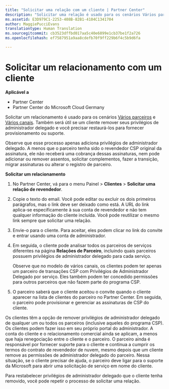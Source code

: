 ```yaml
---
title: "Solicitar uma relação com um cliente | Partner Center"
description: "Solicitar uma relação é usado para os cenários Vários parceiros e Vários canais. Também será útil se um cliente remover seus privilégios de administrador delegado e você precisar restaurá-los para fornecer provisionamento ou suporte."
ms.assetid: E3D979C1-2253-408B-82B1-4104C1341704
author: MaggiePucciEvans
translationtype: Human Translation
ms.sourcegitcommit: cb3523dffbd017aa5c40e6899e1cb37be1f2a726
ms.openlocfilehash: ef7587951a9aa8cdefb70f9ff229b6f4c5b9d6fa

---
```


# Solicitar um relacionamento com um cliente

**Aplicável a**

-  Partner Center
-  Partner Center do Microsoft Cloud Germany

Solicitar um relacionamento é usado para os cenários [Vários parceiros](multipartner.md) e [Vários canais](multichannel.md). Também será útil se um cliente remover seus privilégios de administrador delegado e você precisar restaurá-los para fornecer provisionamento ou suporte.

Observe que esse processo apenas adiciona privilégios de administrador delegado. A menos que o parceiro tenha sido o revendedor CSP original da assinatura, ele não receberá uma cobrança dessas assinaturas, nem pode adicionar ou remover assentos, solicitar complementos, fazer a transição, migrar assinaturas ou alterar o registro de parceiro.

<a href="" id="requestarelationship"></a>
**Solicitar um relacionamento**

1.  No Partner Center, vá para o menu Painel &gt; **Clientes** &gt; **Solicitar uma relação de revendedor**.
2.  Copie o texto do email. Você pode editar ou excluir os dois primeiros parágrafos, mas o link deve ser deixado como está. A URL do link aplica-se especificamente à sua conta de revendedor e não tem qualquer informação do cliente incluída. Você pode reutilizar o mesmo link sempre que solicitar uma relação.
3.  Envie-o para o cliente. Para aceitar, eles podem clicar no link do convite e entrar usando uma conta de administrador.
4.  Em seguida, o cliente pode analisar todos os parceiros de serviços diferentes na página **Relações de Parceiro**, incluindo quais parceiros possuem privilégios de administrador delegado para cada serviço.

    Observe que no modelo de vários canais, os clientes podem ter apenas um parceiro de transações CSP com Privilégios de Administrador Delegado por serviço. Eles também podem ter concedido permissões para outros parceiros que não fazem parte do programa CSP.

5.  O parceiro saberá que o cliente aceitou o convite quando o cliente aparecer na lista de clientes do parceiro no Partner Center. Em seguida, o parceiro pode provisionar e gerenciar as assinaturas de CSP do cliente.

Os clientes têm a opção de remover privilégios de administrador delegado de qualquer um ou todos os parceiros (inclusive aqueles do programa CSP). Os clientes podem fazer isso em seu próprio portal do administrador. A conta do cliente e o relacionamento comercial ainda se aplicam, a menos que haja renegociação entre o cliente e o parceiro. O parceiro ainda é responsável por fornecer suporte para o cliente e continua a cumprir os termos do contrato de revendedor de nuvem, mesmo depois que um cliente remove as permissões de administrador delegado do parceiro. Nessa situação, se o cliente precisar de ajuda, o parceiro deve ligar para o suporte da Microsoft para abrir uma solicitação de serviço em nome do cliente.

Para restabelecer privilégios de administrador delegado que o cliente tenha removido, você pode repetir o processo de solicitar uma relação.

 

 






<!--HONumber=Jan17_HO2-->


